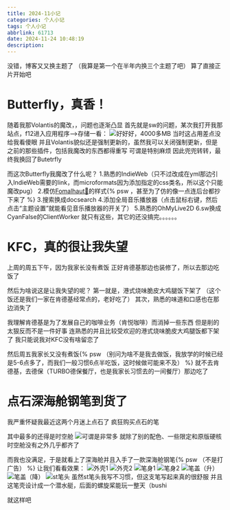 ```yaml
---
title: 2024-11小记
categories: 个人小记
tags: 个人小记
abbrlink: 61713
date: 2024-11-24 10:48:19
description:
---
```

没错，博客又又换主题了
（我算是第一个在半年内换三个主题了吧）
算了直接正片开始吧
<!-- more -->
# Butterfly，真香！
随着我那Volantis的魔改，，问题也逐渐凸显
首先就是sw的问题，某次我打开我那站点，f12进入应用程序-->存储一看：
![好好好，4000多MB](https://images1.blog.sinzmise.top/images/msedge_gp7XhStbD7.3k81ku47pv.webp)
当时这占用差点没给我看傻眼
并且Volantis貌似还是强制更新的，虽然我可以关闭强制更新，但是之前的那些插件，包括我魔改的东西都得重写
可谓是特别麻烦
因此兜兜转转，最终我换回了Butetrfly

而这次Butterfly我魔改了什么呢？
1.熟悉的IndieWeb（只不过改成在yml那边引入IndieWeb需要的link，而microformats因为添加指定的css类名，所以这个只能魔改pug）
2.模仿[Fomalhaut🥝](https://www.fomal.cc/)的样式{% psw ，甚至为了仿的像一点连后台都抄下来了 %}
3.搜索换成docsearch
4.添加全局音乐播放器（点击鼠标右键，然后点击“主题设置”就能看见音乐播放器的开关了）
5.熟悉的OhMyLive2D
6.sw换成CyanFalse的ClientWorker
就只有这些，其它的还没搞完。。。。。。

# KFC，真的很让我失望
上周的周五下午，因为我家长没有煮饭
正好肯德基那边也装修了，所以去那边吃饭了

然后为啥说这是让我失望的呢？
第一就是，港式烧味脆皮大鸡腿饭下架了
（这个饭还是我们一家在肯德基经常点的，老好吃了）
其次，熟悉的味道和口感也在那边消失了

我理解肯德基是为了发展自己的咖啡业务（肯悦咖啡）而消掉一些东西
但是削的太狠反而不是一件好事
连熟悉的并且比较受欢迎的港式烧味脆皮大鸡腿饭都下架了
我只能说我对KFC没有啥留恋了

然后周五我家长又没有煮饭{% psw （别问为啥不是我去做饭，我放学的时候已经是5-6点多了，而我们一般习惯6点半吃饭，这时候做可能来不及） %}
就不去肯德基，去德保（TURBO德保餐厅，也是我家长习惯去的一间餐厅）那边吃了

# 点石深海舱钢笔到货了
我严重怀疑我最近这两个月迷上点石了
疯狂购买点石的笔

其中最多的还得是时空舱
![可谓是非常多](https://images1.blog.sinzmise.top/images/27b025e8bb278916b616d3b0daca600.4uayr7e2ga.webp)
就除了别的配色、一些限定和原版硬核时空舱没有之外几乎都齐了

而我也没满足，于是就看上了深海舱并且入手了一款深海舱钢笔{% psw （不是打广告） %}
让我们看看效果：
![外壳1](https://images1.blog.sinzmise.top/images/bab6eb1f8131b7fa5c11046204ecff3.3k81kw2z0t.webp)
![外壳2](https://images1.blog.sinzmise.top/images/f567987c0f1d1be062181b36da9e027.4jo4y25roq.webp)
![笔身1](https://images1.blog.sinzmise.top/images/16e32e25200783595da6072b435da26.6pnjjtxiem.webp)
![笔身2](https://images1.blog.sinzmise.top/images/5e4e2f5f86fb9365e27e5391b2334f1.ic5jo1ssl.webp)
![笔盖（升）](https://images1.blog.sinzmise.top/images/c0b2e8cc998c876f6339cc6423ace63.8vmy5lpa44.webp)
![笔盖（降）](https://images1.blog.sinzmise.top/images/d758f59c31df8cddd7a0d3ff8d8a59c.2a54ekl9vu.webp)
![st笔头](https://images1.blog.sinzmise.top/images/59dc406ea523474d6425d85cb0fab1f.2doqcaee6p.webp)
虽然st笔头我写不习惯，但这支笔写起来真的很舒服
并且这笔壳设计成一个潜水艇，后面的螺旋桨能玩一整天（bushi

就这样吧

